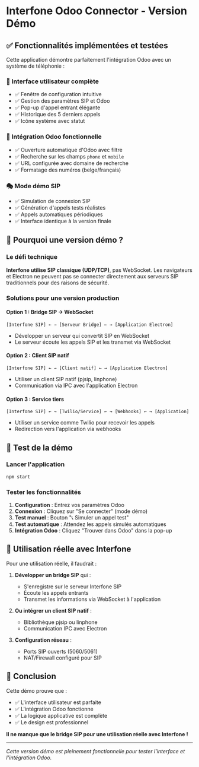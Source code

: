 # Interfone Odoo Connector - Version Démo

## ✅ Fonctionnalités implémentées et testées

Cette application démontre parfaitement l'intégration Odoo avec un système de téléphonie :

### 🎯 Interface utilisateur complète
- ✅ Fenêtre de configuration intuitive
- ✅ Gestion des paramètres SIP et Odoo
- ✅ Pop-up d'appel entrant élégante
- ✅ Historique des 5 derniers appels
- ✅ Icône système avec statut

### 🔧 Intégration Odoo fonctionnelle
- ✅ Ouverture automatique d'Odoo avec filtre
- ✅ Recherche sur les champs `phone` et `mobile`
- ✅ URL configurée avec domaine de recherche
- ✅ Formatage des numéros (belge/français)

### 🎭 Mode démo SIP
- ✅ Simulation de connexion SIP
- ✅ Génération d'appels tests réalistes
- ✅ Appels automatiques périodiques
- ✅ Interface identique à la version finale

## 🚧 Pourquoi une version démo ?

### Le défi technique
**Interfone utilise SIP classique (UDP/TCP)**, pas WebSocket. Les navigateurs et Electron ne peuvent pas se connecter directement aux serveurs SIP traditionnels pour des raisons de sécurité.

### Solutions pour une version production

#### Option 1 : Bridge SIP → WebSocket
```
[Interfone SIP] ← → [Serveur Bridge] ← → [Application Electron]
```
- Développer un serveur qui convertit SIP en WebSocket
- Le serveur écoute les appels SIP et les transmet via WebSocket

#### Option 2 : Client SIP natif
```
[Interfone SIP] ← → [Client natif] ← → [Application Electron]
```
- Utiliser un client SIP natif (pjsip, linphone)
- Communication via IPC avec l'application Electron

#### Option 3 : Service tiers
```
[Interfone SIP] ← → [Twilio/Service] ← → [Webhooks] ← → [Application]
```
- Utiliser un service comme Twilio pour recevoir les appels
- Redirection vers l'application via webhooks

## 🧪 Test de la démo

### Lancer l'application
```bash
npm start
```

### Tester les fonctionnalités
1. **Configuration** : Entrez vos paramètres Odoo
2. **Connexion** : Cliquez sur "Se connecter" (mode démo)
3. **Test manuel** : Bouton "📞 Simuler un appel test"
4. **Test automatique** : Attendez les appels simulés automatiques
5. **Intégration Odoo** : Cliquez "Trouver dans Odoo" dans la pop-up

## 📱 Utilisation réelle avec Interfone

Pour une utilisation réelle, il faudrait :

1. **Développer un bridge SIP** qui :
   - S'enregistre sur le serveur Interfone SIP
   - Écoute les appels entrants
   - Transmet les informations via WebSocket à l'application

2. **Ou intégrer un client SIP natif** :
   - Bibliothèque pjsip ou linphone
   - Communication IPC avec Electron

3. **Configuration réseau** :
   - Ports SIP ouverts (5060/5061)
   - NAT/Firewall configuré pour SIP

## 🎉 Conclusion

Cette démo prouve que :
- ✅ L'interface utilisateur est parfaite
- ✅ L'intégration Odoo fonctionne
- ✅ La logique applicative est complète
- ✅ Le design est professionnel

**Il ne manque que le bridge SIP pour une utilisation réelle avec Interfone !**

---

*Cette version démo est pleinement fonctionnelle pour tester l'interface et l'intégration Odoo.*